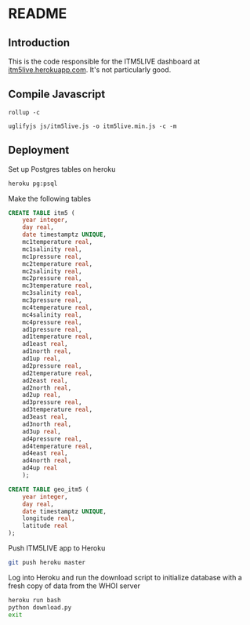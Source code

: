 # README

## Introduction

This is the code responsible for the ITM5LIVE dashboard at [itm5live.herokuapp.com](itm5live.herokuapp.com). It's not particularly good.

## Compile Javascript

    rollup -c

    uglifyjs js/itm5live.js -o itm5live.min.js -c -m

## Deployment

Set up Postgres tables on heroku

```bash
heroku pg:psql
```

Make the following tables

```sql
CREATE TABLE itm5 (
    year integer,
    day real,
    date timestamptz UNIQUE,
    mc1temperature real,
    mc1salinity real,
    mc1pressure real,
    mc2temperature real,
    mc2salinity real,
    mc2pressure real,
    mc3temperature real,
    mc3salinity real,
    mc3pressure real,
    mc4temperature real,
    mc4salinity real,
    mc4pressure real,
    ad1pressure real,
    ad1temperature real,
    ad1east real,
    ad1north real,
    ad1up real,
    ad2pressure real,
    ad2temperature real,
    ad2east real,
    ad2north real,
    ad2up real,
    ad3pressure real,
    ad3temperature real,
    ad3east real,
    ad3north real,
    ad3up real,
    ad4pressure real,
    ad4temperature real,
    ad4east real,
    ad4north real,
    ad4up real
    );

CREATE TABLE geo_itm5 (
    year integer,
    day real,
    date timestamptz UNIQUE,
    longitude real,
    latitude real
);
```

Push ITM5LIVE app to Heroku

```bash
git push heroku master
```

Log into Heroku and run the download script to initialize database with a fresh copy of data from the WHOI server

```bash
heroku run bash
python download.py
exit
```
